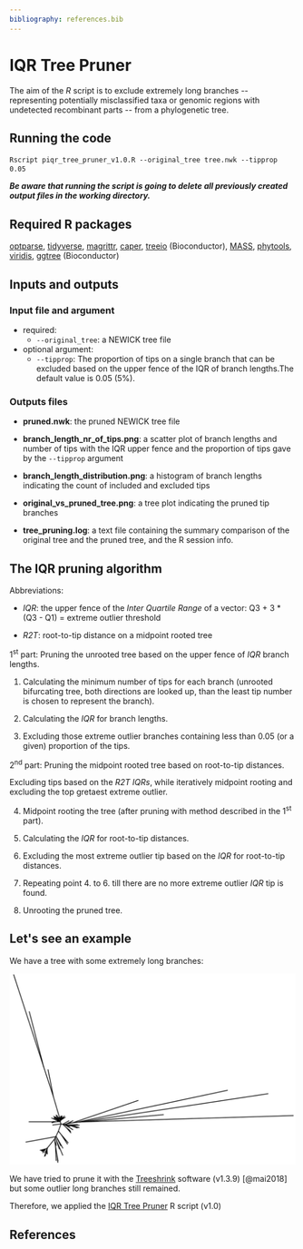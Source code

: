 ```yaml
---
bibliography: references.bib
---
```


# IQR Tree Pruner

The aim of the *R* script is to exclude extremely long branches -- representing potentially misclassified taxa or genomic regions with undetected recombinant parts -- from a phylogenetic tree.

## Running the code

```         
Rscript piqr_tree_pruner_v1.0.R --original_tree tree.nwk --tipprop 0.05
```

***Be aware that running the script is going to delete all previously created output files in the working directory.***

## Required R packages

[optparse](https://cran.r-project.org/web/packages/optparse/index.html), [tidyverse](https://www.tidyverse.org/), [magrittr](https://magrittr.tidyverse.org/), [caper](https://cran.r-project.org/web/packages/caper/index.html), [treeio](https://bioconductor.org/packages/release/bioc/html/treeio.html) (Bioconductor), [MASS](https://cran.r-project.org/web/packages/MASS/index.html), [phytools](https://cran.r-project.org/web/packages/phytools/index.html), [viridis](https://cran.r-project.org/web/packages/viridis/index.html), [ggtree](https://bioconductor.org/packages/release/bioc/html/ggtree.html) (Bioconductor)

## Inputs and outputs

### Input file and argument

-   required:
    -   `--original_tree`: a NEWICK tree file
-   optional argument:
    -   `--tipprop`: The proportion of tips on a single branch that can be excluded based on the upper fence of the IQR of branch lengths.The default value is 0.05 (5%).

### Outputs files

-   **pruned.nwk**: the pruned NEWICK tree file

-   **branch_length_nr_of_tips.png**: a scatter plot of branch lengths and number of tips with the IQR upper fence and the proportion of tips gave by the `--tipprop` argument

-   **branch_length_distribution.png**: a histogram of branch lengths indicating the count of included and excluded tips

-   **original_vs_pruned_tree.png**: a tree plot indicating the pruned tip branches

-   **tree_pruning.log**: a text file containing the summary comparison of the original tree and the pruned tree, and the R session info.

## The IQR pruning algorithm

Abbreviations:

-   *IQR*: the upper fence of the *Inter Quartile Range* of a vector: Q3 + 3 \* (Q3 - Q1) = extreme outlier threshold

-   *R2T*: root-to-tip distance on a midpoint rooted tree

1<sup>st</sup> part: Pruning the unrooted tree based on the upper fence of *IQR* branch lengths.

1.  Calculating the minimum number of tips for each branch (unrooted bifurcating tree, both directions are looked up, than the least tip number is chosen to represent the branch).

2.  Calculating the *IQR* for branch lengths.

3.  Excluding those extreme outlier branches containing less than 0.05 (or a given) proportion of the tips.

2<sup>nd</sup> part: Pruning the midpoint rooted tree based on root-to-tip distances.

Excluding tips based on the *R2T* *IQRs*, while iteratively midpoint rooting and excluding the top gretaest extreme outlier.

4.  Midpoint rooting the tree (after pruning with method described in the 1<sup>st</sup> part).

5.  Calculating the *IQR* for root-to-tip distances.

6.  Excluding the most extreme outlier tip based on the *IQR* for root-to-tip distances.

7.  Repeating point 4. to 6. till there are no more extreme outlier *IQR* tip is found.

8.  Unrooting the pruned tree.

## Let's see an example

We have a tree with some extremely long branches:

![Test tree](test_input/test_tree.png)

We have tried to prune it with the [Treeshrink](https://github.com/uym2/TreeShrink) software (v1.3.9) [@mai2018] but some outlier long branches still remained.

Therefore, we applied the [IQR Tree Pruner]() R script (v1.0)
## References
